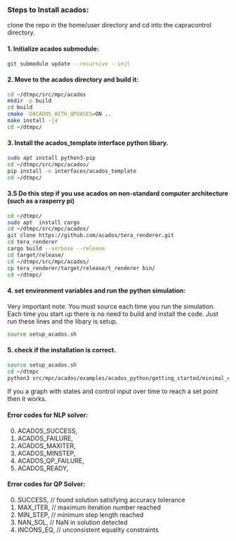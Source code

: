 ### Steps to Install acados:


clone the repo in the home/user directory and cd into the capracontrol directory. 

#### 1. Initialize acados submodule:
```bash
git submodule update --recursive --init
```

#### 2. Move to the acados directory and build it:
```bash
cd ~/dtmpc/src/mpc/acados
mkdir -p build
cd build
cmake -DACADOS_WITH_QPOASES=ON ..
make install -j4
cd ~/dtmpc/
```

#### 3. Install the acados_template interface python libary.
```bash
sudo apt install python3-pip
cd ~/dtmpc/src/mpc/acados/
pip install -e interfaces/acados_template
cd ~/dtmpc/
```

#### 3.5 Do this step if you use acados on non-standard computer architecture (such as a rasperry pi)

```bash
cd ~/dtmpc/
sudo apt  install cargo  
cd ~/dtmpc/src/mpc/acados/
git clone https://github.com/acados/tera_renderer.git
cd tera_renderer
cargo build --verbose --release
cd target/release/
cd ~/dtmpc/src/mpc/acados/
cp tera_renderer/target/release/t_renderer bin/
cd ~/dtmpc/
```



#### 4. set environment variables and run the python simulation:

Very important note. You must source each time you run the simulation. Each time you start up there is no need to build and install the code. Just run these lines and the libary is setup. 
```bash
source setup_acados.sh
```



#### 5. check if the installation is correct.
```bash
source setup_acados.sh
cd ~/dtmpc
python3 src/mpc/acados/examples/acados_python/getting_started/minimal_example_ocp.py 
```
If you a graph with states and control input over time to reach a set point then it works. 


#### Error codes for NLP solver:
0. ACADOS_SUCCESS,
1. ACADOS_FAILURE,
2. ACADOS_MAXITER,
3. ACADOS_MINSTEP,
4. ACADOS_QP_FAILURE,
5. ACADOS_READY,

#### Error codes for QP Solver:
0. SUCCESS, // found solution satisfying accuracy tolerance
1. MAX_ITER, // maximum iteration number reached
2. MIN_STEP, // minimum step length reached
3. NAN_SOL, // NaN in solution detected
4. INCONS_EQ, // unconsistent equality constraints




